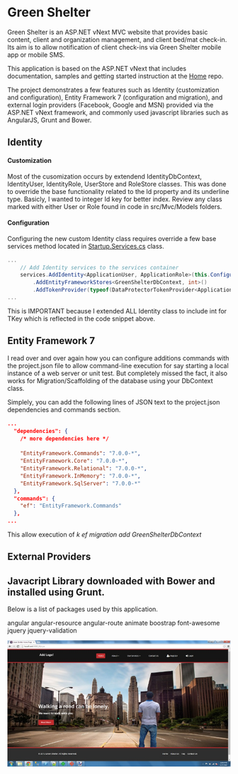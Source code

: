 Green Shelter
===
Green Shelter is an ASP.NET vNext MVC website that provides basic content, client and organization management, and client bed/mat check-in. Its aim is to allow notification of  client check-ins via Green Shelter mobile app or mobile SMS.

This application is based on the ASP.NET vNext that includes documentation, samples and getting started instruction at the [Home](https://github.com/aspnet/home) repo.

The project demonstrates a few features such as Identity (customization and configuration), Entity Framework 7 (configuration and migration), and external login providers (Facebook, Google and MSN) provided via the ASP.NET vNext framework, and commonly used javascript libraries such as AngularJS, Grunt and Bower.

Identity 
---------
#### Customization
Most of the cusomization occurs by extendend IdentityDbContext, IdentityUser, IdentityRole, UserStore and RoleStore classes. This was done to override the base functionality related to the Id property and its underline type. Basicly, I wanted to integer Id key for better index. Review any class marked with either User or Role found in code in src/Mvc/Models folders.

#### Configuration
Configuring the new custom Identity class requires override a few base services method located in [Startup.Services.cs](./src/Mvc/App_Startup/Startup.Services.cs) class. 
```c#
...
	// Add Identity services to the services container
	services.AddIdentity<ApplicationUser, ApplicationRole>(this.Configuration())
		.AddEntityFrameworkStores<GreenShelterDbContext, int>()
		.AddTokenProvider(typeof(DataProtectorTokenProvider<ApplicationUser>));
...
```				

This is IMPORTANT because I extended ALL Identity class to include int for TKey which is reflected in the code snippet above.

Entity Framework 7
-------
I read over and over again how you can configure additions commands with the project.json file to allow command-line execution for say starting a local instance of a web server or unit test. But completely missed the fact, it also works for Migration/Scaffolding of the database using your DbContext class.

Simplely, you can add the following lines of JSON text to the project.json dependencies and commands section. 

```json
...
  "dependencies": {
    /* more dependencies here */
	
	"EntityFramework.Commands": "7.0.0-*",
    "EntityFramework.Core": "7.0.0-*",
    "EntityFramework.Relational": "7.0.0-*",
    "EntityFramework.InMemory": "7.0.0-*",
    "EntityFramework.SqlServer": "7.0.0-*"
  },
  "commands": {
	"ef": "EntityFramework.Commands"
  },
...
```

This allow execution of *k ef migration add GreenShelterDbContext*

External Providers
-------

Javacript Library downloaded with Bower and installed using Grunt.
--------
Below is a list of packages used by this application. 

angular
angular-resource
angular-route
animate
boostrap
font-awesome
jquery
jquery-validation


![alt Screen Shoot](https://raw.githubusercontent.com/kscott5/GreenShelter/master/src/Mvc/wwwroot/images/screenshot1.jpg)
